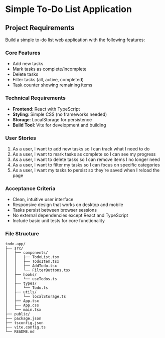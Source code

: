 # Simple To-Do List Application

## Project Requirements

Build a simple to-do list web application with the following features:

### Core Features
- Add new tasks
- Mark tasks as complete/incomplete
- Delete tasks
- Filter tasks (all, active, completed)
- Task counter showing remaining items

### Technical Requirements
- **Frontend**: React with TypeScript
- **Styling**: Simple CSS (no frameworks needed)
- **Storage**: LocalStorage for persistence
- **Build Tool**: Vite for development and building

### User Stories
1. As a user, I want to add new tasks so I can track what I need to do
2. As a user, I want to mark tasks as complete so I can see my progress
3. As a user, I want to delete tasks so I can remove items I no longer need
4. As a user, I want to filter my tasks so I can focus on specific categories
5. As a user, I want my tasks to persist so they're saved when I reload the page

### Acceptance Criteria
- Clean, intuitive user interface
- Responsive design that works on desktop and mobile
- Tasks persist between browser sessions
- No external dependencies except React and TypeScript
- Include basic unit tests for core functionality

### File Structure
```
todo-app/
├── src/
│   ├── components/
│   │   ├── TodoList.tsx
│   │   ├── TodoItem.tsx
│   │   ├── AddTodo.tsx
│   │   └── FilterButtons.tsx
│   ├── hooks/
│   │   └── useTodos.ts
│   ├── types/
│   │   └── Todo.ts
│   ├── utils/
│   │   └── localStorage.ts
│   ├── App.tsx
│   ├── App.css
│   └── main.tsx
├── public/
├── package.json
├── tsconfig.json
├── vite.config.ts
└── README.md
```